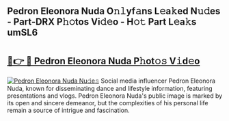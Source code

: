 ## Pedron Eleonora Nuda O𝚗𝚕yf𝚊ns L𝚎a𝚔ed N𝚞𝚍es - Part-DRX P𝚑𝚘tos Vi𝚍𝚎o - H𝚘𝚝 Part L𝚎a𝚔s umSL6

# <h2><a href="http://kf3wqcc.oniu.top/?m=Pedron+Eleonora+Nuda">🔗👉 🔴 Pedron Eleonora Nuda P𝚑ot𝚘𝚜 V𝚒d𝚎o</a></h2>

[![Pedron Eleonora Nuda Nu𝚍e𝚜](https://i.imgur.com/0qMVB7G.gif)](http://kf3wqcc.oniu.top/?m=Pedron+Eleonora+Nuda)
Social media influencer Pedron Eleonora Nuda, known for disseminating dance and lifestyle information, featuring presentations and vlogs. Pedron Eleonora Nuda's public image is marked by its open and sincere demeanor, but the complexities of his personal life remain a source of intrigue and fascination.  
